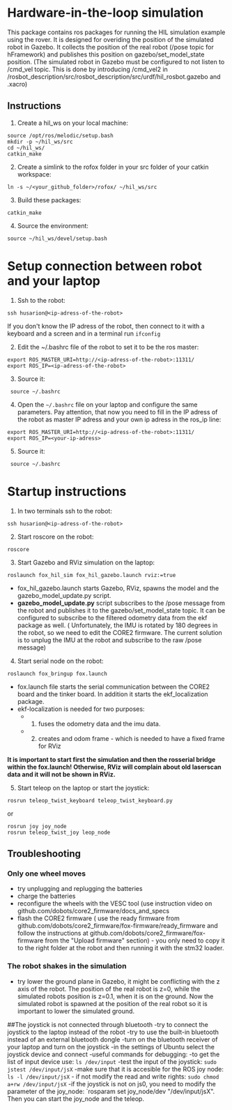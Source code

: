 # Hardware-in-the-loop simulation 

This package contains  ros packages for running the HIL simulation example using the rover.
It is designed for overiding the position of the simulated robot in Gazebo. It collects the position of the real robot (/pose topic for hFramework) and publishes this position on gazebo/set_model_state position. (The simulated robot in Gazebo must be configured to not listen to /cmd_vel topic. This is done by introducing /cmd_vel2 in /rosbot_description/src/rosbot_description/src/urdf/hil_rosbot.gazebo and .xacro)

## Instructions 

1. Create a hil_ws on your local machine:
 ```
source /opt/ros/melodic/setup.bash
mkdir -p ~/hil_ws/src
cd ~/hil_ws/
catkin_make
 ```

2. Create a simlink to the rofox folder  in your src folder of your catkin workspace: 
```
ln -s ~/<your_github_folder>/rofox/ ~/hil_ws/src
```

3.  Build these packages:
```
catkin_make
```
4. Source the environment:
```
source ~/hil_ws/devel/setup.bash
```

# Setup connection between robot and your laptop

1. Ssh to the robot:
```
ssh husarion@<ip-adress-of-the-robot>
```
If you don't know the IP adress of the robot, then connect to it with a keyboard and a screen and in a terminal run `ifconfig`

2. Edit the ~/.bashrc file of the robot to set it to be the ros master:
```
export ROS_MASTER_URI=http://<ip-adress-of-the-robot>:11311/
export ROS_IP=<ip-adress-of-the-robot>
```
3. Source it:
```
 source ~/.bashrc 
 ```

4. Open the `~/.bashrc` file on your laptop and configure the same parameters. Pay attention, that now you need to fill in the IP adress of the robot as master IP adress and your own ip adress in the ros_ip line:
```
export ROS_MASTER_URI=http://<ip-adress-of-the-robot>:11311/
export ROS_IP=<your-ip-adress>
```

5. Source it:
```
 source ~/.bashrc 
 ```

# Startup instructions

1. In two terminals ssh to the robot:
```
ssh husarion@<ip-adress-of-the-robot>
```

2. Start roscore on the robot:
```
roscore
```

3. Start Gazebo and RViz simulation on the laptop:
```
roslaunch fox_hil_sim fox_hil_gazebo.launch rviz:=true
```
- fox_hil_gazebo.launch starts Gazebo, RViz, spawns the model and the gazebo_model_update.py script. 
- **gazebo_model_update.py** script subscribes to the /pose message from the robot and publishes it to the gazebo/set_model_state topic. It can be configured to subscribe to the filtered odometry data from the ekf package as well. ( Unfortunately, the IMU is rotated by 180 degrees in the robot, so we need to edit the CORE2 firmware. The current solution is to unplug the IMU at the robot and subscribe to the raw /pose message)

4. Start serial node on the robot:
```
roslaunch fox_bringup fox.launch
```
- fox.launch file starts the serial communication between the CORE2 board and the tinker board. In addition it starts the ekf_localization package. 
- ekf-localization is needed for two purposes: 
	- 1. fuses the odometry data and the imu data.
	- 2. creates and odom frame - which is needed to have a fixed frame for RViz

**It is important to start first the simulation and then the rosserial bridge within the fox.launch! Otherwise, RViz will complain about old laserscan data and it will not be shown in RViz.**

5. Start teleop on the laptop or start the joystick:
```
rosrun teleop_twist_keyboard teleop_twist_keyboard.py 
```
or
```
rosrun joy joy_node
rosrun teleop_twist_joy leop_node 
```


## Troubleshooting

### Only one wheel moves
- try unplugging and replugging the batteries
- charge the batteries
- reconfigure the wheels with the VESC tool (use instruction video on github.com/dobots/core2_firmware/docs_and_specs
- flash the CORE2 firmware ( use the ready firmware from github.com/dobots/core2_firmware/fox-firmware/ready_firmware and follow the instructions at github.com/dobots/core2_firmware/fox-firmware from the "Upload firmware" section) - you only need to copy it to the right folder at the robot and then running it with the stm32 loader.

### The robot shakes in the simulation
- try lower the ground plane in Gazebo, it might be conflicting with the z axis of the robot. The position of the real robot is z=0, while the simulated robots position is z=0.1, when it is on the ground. Now the simulated robot is spawned at the position of the real robot so it is important to lower the simulated ground.

##The joystick is not connected through bluetooth
-try to connect the joystick to the laptop instead of the robot
-try to use the built-in bluetooth instead of an external bluetooth dongle
-turn on the bluetooth receiver of your laptop and turn on the joystick
-in the settings of Ubuntu select the joystick device and connect
-useful commands for debugging:
	-to get the list of input device use: `ls /dev/input`
	-test the input of the joystick: `sudo jstest /dev/input/jsX`
	-make sure that it is accesible for the ROS joy node: `ls -l /dev/input/jsX` 
	- if not modify the read and write rights: `sudo chmod a+rw /dev/input/jsX`
-if the joystick is not on js0, you need to modify the parameter of the joy_node: `rosparam set joy_node/dev "/dev/input/jsX". Then you can start the joy_node and the teleop.
